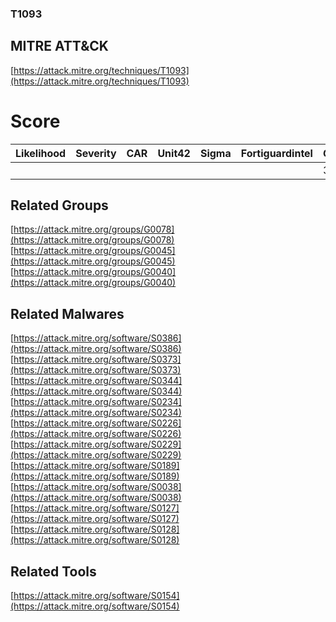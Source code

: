 
### T1093
## MITRE ATT&CK
[https://attack.mitre.org/techniques/T1093](https://attack.mitre.org/techniques/T1093)

# Score

| Likelihood | Severity | CAR | Unit42 | Sigma | Fortiguardintel | Groups | Malwares | Tools |
| ---------- | -------- | --- | ------ | ----- | --------------- | ---  | --- | --- |
 |   |   |   |   |   |   | 3 | 10 | 1 |



## Related Groups

[https://attack.mitre.org/groups/G0078](https://attack.mitre.org/groups/G0078)
[https://attack.mitre.org/groups/G0045](https://attack.mitre.org/groups/G0045)
[https://attack.mitre.org/groups/G0040](https://attack.mitre.org/groups/G0040)
[]()


## Related Malwares

[https://attack.mitre.org/software/S0386](https://attack.mitre.org/software/S0386)
[https://attack.mitre.org/software/S0373](https://attack.mitre.org/software/S0373)
[https://attack.mitre.org/software/S0344](https://attack.mitre.org/software/S0344)
[https://attack.mitre.org/software/S0234](https://attack.mitre.org/software/S0234)
[https://attack.mitre.org/software/S0226](https://attack.mitre.org/software/S0226)
[https://attack.mitre.org/software/S0229](https://attack.mitre.org/software/S0229)
[https://attack.mitre.org/software/S0189](https://attack.mitre.org/software/S0189)
[https://attack.mitre.org/software/S0038](https://attack.mitre.org/software/S0038)
[https://attack.mitre.org/software/S0127](https://attack.mitre.org/software/S0127)
[https://attack.mitre.org/software/S0128](https://attack.mitre.org/software/S0128)
[]()


## Related Tools

[https://attack.mitre.org/software/S0154](https://attack.mitre.org/software/S0154)
[]()
